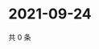 # 2021-09-24

共 0 条

<!-- BEGIN WEIBO -->
<!-- 最后更新时间 Fri Sep 24 2021 14:17:30 GMT+0800 (China Standard Time) -->

<!-- END WEIBO -->
